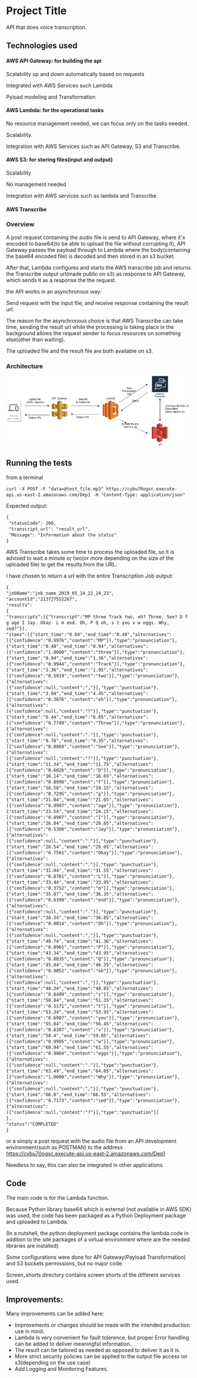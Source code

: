 # Project Title

API that does voice transcription.

## Technologies used

#### AWS API Gateway: for building the api
Scalability up and down automatically based on requests

Integrated with AWS Services such Lambda 

Pyload modeling and Transformation

#### AWS Lambda: for the operational tasks
No resource management needed, we can focus only on the tasks needed.

Scalability.

Integration with AWS Services such as API Gateway, S3 and Transcribe.

#### AWS S3: for storing files(input and output) 
Scalability

No management needed

Integration with AWS services such as lambda and Transcribe.

#### AWS Transcribe

### Overview

A post request containing the audio file is send to API Gateway, where it's encoded to base64(to be able to upload the file without corrupting it), API Gateway passes the payload through to Lambda where the body(containing the base64 encoded file) is decoded and then stored in an s3 bucket. 

After that, Lambda configures and starts the AWS transcribe job and returns the Transcribe output url(made public on s3) as response to API Gateway, which sends it as a response the the request. 


the API works in an asynchronous way:

Send request with the input file, and receive response containing the result url.

The reason for the asynchronous choice is that AWS Transcribe can take time, sending the result url while the processing is taking place in the background allows the request sender to focus resources on something else(other than waiting).

The uploaded file and the result file are both available on s3.

### Architecture

![alt text](Architecture.jpg)

## Running the tests

from a terminal 
```
curl -X POST -F "data=@test_file.mp3" https://cybu70ogsc.execute-api.us-east-2.amazonaws.com/Dep1 -H "Content-Type: application/json"
```
Expected output:
```
{
 "statusCode": 200, 
 "transcript_url": "result_url", 
 "Message": "Information about the status"
}
```

AWS Transcribe takes some time to process the uploaded file, so it is advised to wait a minute or two(or more depending on the size of the uploaded file) to get the results from the URL.

I have chosen to return a url with the entire Transcription Job output:

```
{
"jobName":"job_name_2019_05_14_22_24_23",
"accountId":"213727552267",
"results":
{
"transcripts":[{"transcript":"MP three Track two, eh? Three. See? D f g age I Jay. Okay. L m end. Oh, P Q oh, s t you v w eggs. Why, zed?"}],
"items":[{"start_time":"0.04","end_time":"0.48","alternatives":[{"confidence":"0.9976","content":"MP"}],"type":"pronunciation"},{"start_time":"0.48","end_time":"0.94","alternatives":[{"confidence":"1.0000","content":"three"}],"type":"pronunciation"},{"start_time":"0.94","end_time":"1.36","alternatives":[{"confidence":"0.9944","content":"Track"}],"type":"pronunciation"},{"start_time":"1.36","end_time":"1.95","alternatives":[{"confidence":"0.5919","content":"two"}],"type":"pronunciation"},{"alternatives":[{"confidence":null,"content":","}],"type":"punctuation"},{"start_time":"3.94","end_time":"4.45","alternatives":[{"confidence":"0.3676","content":"eh"}],"type":"pronunciation"},{"alternatives":[{"confidence":null,"content":"?"}],"type":"punctuation"},{"start_time":"6.44","end_time":"6.85","alternatives":[{"confidence":"0.7749","content":"Three"}],"type":"pronunciation"},{"alternatives":[{"confidence":null,"content":"."}],"type":"punctuation"},{"start_time":"8.78","end_time":"9.35","alternatives":[{"confidence":"0.8869","content":"See"}],"type":"pronunciation"},{"alternatives":[{"confidence":null,"content":"?"}],"type":"punctuation"},{"start_time":"11.34","end_time":"11.75","alternatives":[{"confidence":"0.6026","content":"D"}],"type":"pronunciation"},{"start_time":"16.14","end_time":"16.65","alternatives":[{"confidence":"0.8998","content":"f"}],"type":"pronunciation"},{"start_time":"18.58","end_time":"19.15","alternatives":[{"confidence":"0.7295","content":"g"}],"type":"pronunciation"},{"start_time":"21.04","end_time":"21.65","alternatives":[{"confidence":"0.9997","content":"age"}],"type":"pronunciation"},{"start_time":"23.54","end_time":"24.15","alternatives":[{"confidence":"0.8907","content":"I"}],"type":"pronunciation"},{"start_time":"26.04","end_time":"26.65","alternatives":[{"confidence":"0.5380","content":"Jay"}],"type":"pronunciation"},{"alternatives":[{"confidence":null,"content":"."}],"type":"punctuation"},{"start_time":"28.54","end_time":"29.05","alternatives":[{"confidence":"0.7501","content":"Okay"}],"type":"pronunciation"},{"alternatives":[{"confidence":null,"content":"."}],"type":"punctuation"},{"start_time":"31.04","end_time":"31.55","alternatives":[{"confidence":"0.8761","content":"L"}],"type":"pronunciation"},{"start_time":"33.44","end_time":"33.95","alternatives":[{"confidence":"0.3752","content":"m"}],"type":"pronunciation"},{"start_time":"35.87","end_time":"36.35","alternatives":[{"confidence":"0.6399","content":"end"}],"type":"pronunciation"},{"alternatives":[{"confidence":null,"content":"."}],"type":"punctuation"},{"start_time":"38.34","end_time":"38.85","alternatives":[{"confidence":"0.9014","content":"Oh"}],"type":"pronunciation"},{"alternatives":[{"confidence":null,"content":","}],"type":"punctuation"},{"start_time":"40.74","end_time":"41.36","alternatives":[{"confidence":"0.8961","content":"P"}],"type":"pronunciation"},{"start_time":"43.34","end_time":"43.95","alternatives":[{"confidence":"0.8035","content":"Q"}],"type":"pronunciation"},{"start_time":"45.84","end_time":"46.35","alternatives":[{"confidence":"0.9052","content":"oh"}],"type":"pronunciation"},{"alternatives":[{"confidence":null,"content":","}],"type":"punctuation"},{"start_time":"48.34","end_time":"48.85","alternatives":[{"confidence":"0.8489","content":"s"}],"type":"pronunciation"},{"start_time":"50.84","end_time":"51.35","alternatives":[{"confidence":"0.5171","content":"t"}],"type":"pronunciation"},{"start_time":"53.34","end_time":"53.95","alternatives":[{"confidence":"0.6907","content":"you"}],"type":"pronunciation"},{"start_time":"55.84","end_time":"56.45","alternatives":[{"confidence":"0.6307","content":"v"}],"type":"pronunciation"},{"start_time":"58.4","end_time":"59.05","alternatives":[{"confidence":"0.9995","content":"w"}],"type":"pronunciation"},{"start_time":"60.94","end_time":"61.55","alternatives":[{"confidence":"0.9864","content":"eggs"}],"type":"pronunciation"},{"alternatives":[{"confidence":null,"content":"."}],"type":"punctuation"},{"start_time":"63.49","end_time":"64.05","alternatives":[{"confidence":"1.0000","content":"Why"}],"type":"pronunciation"},{"alternatives":[{"confidence":null,"content":","}],"type":"punctuation"},{"start_time":"66.0","end_time":"66.55","alternatives":[{"confidence":"0.7173","content":"zed"}],"type":"pronunciation"},{"alternatives":[{"confidence":null,"content":"?"}],"type":"punctuation"}]
},
"status":"COMPLETED"
}
```

or a simply a post request with the audio file from an API development environment(such as POSTMAN) to the address https://cybu70ogsc.execute-api.us-east-2.amazonaws.com/Dep1

Needless to say, this can also be integrated in other applications.

## Code
The main code is for the Lambda function.

Because Python library base64 which is external (not available in AWS SDK) was used, the code has been packaged as a Python Deployment package and uploaded to Lambda.

(In a nutshell, the python deployment package contains the lambda code in addition to the site packages of a virtual environment where are the needed libraries are installed) 

Some configurations were done for API Gateway(Payload Transformation) and S3 buckets permissions, but no major code.

Screen_shorts directory contains screen shorts of the different services used.

## Improvements:
Many improvements can be added here:
- Improvements or changes should be made with the intended production use in mind.
- Lambda is very convenient for fault tolerence, but proper Error handling can be added to deliver meaningful information.
- The result can be tailored as needed as opposed to deliver it as it is.
- More strict security policies can be applied to the output file access on s3(depending on the use case)
- Add Logging and Monitoring Features.

